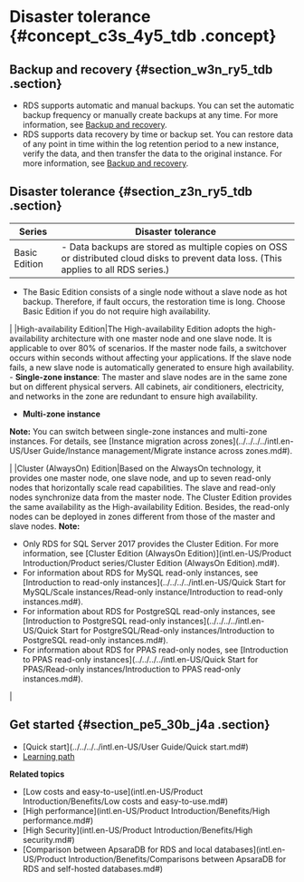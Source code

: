 # Disaster tolerance {#concept_c3s_4y5_tdb .concept}

## Backup and recovery {#section_w3n_ry5_tdb .section}

-   RDS supports automatic and manual backups. You can set the automatic backup frequency or manually create backups at any time. For more information, see [Backup and recovery](https://www.alibabacloud.com/help/doc-detail/53622.htm).
-   RDS supports data recovery by time or backup set. You can restore data of any point in time within the log retention period to a new instance, verify the data, and then transfer the data to the original instance. For more information, see [Backup and recovery](https://www.alibabacloud.com/help/doc-detail/53622.htm).

## Disaster tolerance {#section_z3n_ry5_tdb .section}

|Series|Disaster tolerance|
|------|------------------|
|Basic Edition| -   Data backups are stored as multiple copies on OSS or distributed cloud disks to prevent data loss. \(This applies to all RDS series.\)
-   The Basic Edition consists of a single node without a slave node as hot backup. Therefore, if fault occurs, the restoration time is long. Choose Basic Edition if you do not require high availability.

 |
|High-availability Edition|The High-availability Edition adopts the high-availability architecture with one master node and one slave node. It is applicable to over 80% of scenarios. If the master node fails, a switchover occurs within seconds without affecting your applications. If the slave node fails, a new slave node is automatically generated to ensure high availability. -   **Single-zone instance**: The master and slave nodes are in the same zone but on different physical servers. All cabinets, air conditioners, electricity, and networks in the zone are redundant to ensure high availability.
-   **Multi-zone instance**

 **Note:** You can switch between single-zone instances and multi-zone instances. For details, see [Instance migration across zones](../../../../intl.en-US/User Guide/Instance management/Migrate instance across zones.md#).

 |
|Cluster \(AlwaysOn\) Edition|Based on the AlwaysOn technology, it provides one master node, one slave node, and up to seven read-only nodes that horizontally scale read capabilities. The slave and read-only nodes synchronize data from the master node. The Cluster Edition provides the same availability as the High-availability Edition. Besides, the read-only nodes can be deployed in zones different from those of the master and slave nodes. **Note:** 

-   Only RDS for SQL Server 2017 provides the Cluster Edition. For more information, see [Cluster Edition \(AlwaysOn Edition\)](intl.en-US/Product Introduction/Product series/Cluster Edition (AlwaysOn Edition).md#).
-   For information about RDS for MySQL read-only instances, see [Introduction to read-only instances](../../../../intl.en-US/Quick Start for MySQL/Scale instances/Read-only instance/Introduction to read-only instances.md#).
-   For information about RDS for PostgreSQL read-only instances, see [Introduction to PostgreSQL read-only instances](../../../../intl.en-US/Quick Start for PostgreSQL/Read-only instances/Introduction to PostgreSQL read-only instances.md#).
-   For information about RDS for PPAS read-only nodes, see [Introduction to PPAS read-only instances](../../../../intl.en-US/Quick Start for PPAS/Read-only instances/Introduction to PPAS read-only instances.md#).

 |

## Get started {#section_pe5_30b_j4a .section}

-   [Quick start](../../../../intl.en-US/User Guide/Quick start.md#)
-   [Learning path](https://www.alibabacloud.com/getting-started/learningpath/rds)

**Related topics**

-   [Low costs and easy-to-use](intl.en-US/Product Introduction/Benefits/Low costs and easy-to-use.md#)
-   [High performance](intl.en-US/Product Introduction/Benefits/High performance.md#)
-   [High Security](intl.en-US/Product Introduction/Benefits/High security.md#)
-   [Comparison between ApsaraDB for RDS and local databases](intl.en-US/Product Introduction/Benefits/Comparisons between ApsaraDB for RDS and self-hosted databases.md#)

